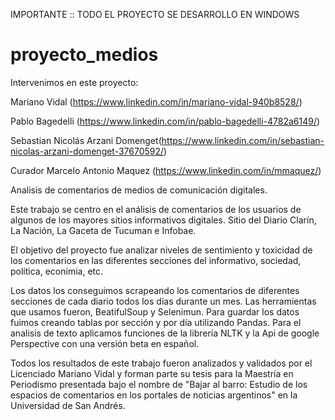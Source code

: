 IMPORTANTE :: TODO EL PROYECTO SE DESARROLLO EN WINDOWS

# proyecto_medios 

Intervenimos en este proyecto:

Mariano Vidal (https://www.linkedin.com/in/mariano-vidal-940b8528/)

Pablo Bagedelli (https://www.linkedin.com/in/pablo-bagedelli-4782a6149/)

Sebastian Nicolás Arzani Domenget(https://www.linkedin.com/in/sebastian-nicolas-arzani-domenget-37670592/)

Curador Marcelo Antonio Maquez (https://www.linkedin.com/in/mmaquez/)

Analisis de comentarios de medios de comunicación digitales.

Este trabajo se centro en el análisis de comentarios de los usuarios de algunos de los mayores sitios informativos digitales.
Sitio del Diario Clarín, La Nación, La Gaceta de Tucuman e Infobae.

El objetivo del proyecto fue analizar niveles de sentimiento y toxicidad de los comentarios en las diferentes secciones del informativo, sociedad, política, econimia, etc.

Los datos los conseguimos scrapeando los comentarios de diferentes secciones de cada diario todos los días durante un mes. Las herramientas que usamos fueron, BeatifulSoup y Selenimun.
Para guardar los datos fuimos creando tablas por sección y por día utilizando Pandas.
Para el analisis de texto aplicamos funciones de la librería NLTK y la Api de google Perspective con una versión beta en español.

Todos los resultados de este trabajo fueron analizados y validados por el Licenciado Mariano Vidal y forman parte su tesis para la Maestría en Periodismo presentada bajo el nombre de "Bajar al barro: Estudio de los espacios de comentarios en los portales de noticias argentinos" en la Universidad de San Andrés.

